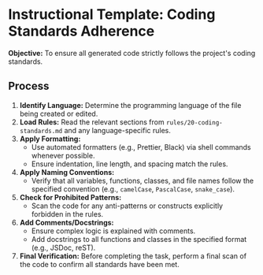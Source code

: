 # Instructional Template: Coding Standards Adherence

**Objective:** To ensure all generated code strictly follows the project's coding standards.

## Process

1.  **Identify Language:** Determine the programming language of the file being created or edited.
2.  **Load Rules:** Read the relevant sections from `rules/20-coding-standards.md` and any language-specific rules.
3.  **Apply Formatting:**
    -   Use automated formatters (e.g., Prettier, Black) via shell commands whenever possible.
    -   Ensure indentation, line length, and spacing match the rules.
4.  **Apply Naming Conventions:**
    -   Verify that all variables, functions, classes, and file names follow the specified convention (e.g., `camelCase`, `PascalCase`, `snake_case`).
5.  **Check for Prohibited Patterns:**
    -   Scan the code for any anti-patterns or constructs explicitly forbidden in the rules.
6.  **Add Comments/Docstrings:**
    -   Ensure complex logic is explained with comments.
    -   Add docstrings to all functions and classes in the specified format (e.g., JSDoc, reST).
7.  **Final Verification:** Before completing the task, perform a final scan of the code to confirm all standards have been met.
